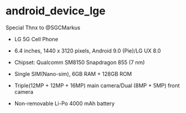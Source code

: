 # android_device_lge
Special Thnx to @SGCMarkus

* LG 5G Cell Phone

* 6.4 inches, 1440 x 3120 pixels, Android 9.0 (Pie)/LG UX 8.0

* Chipset: Qualcomm SM8150 Snapdragon 855 (7 nm)

* Single SIM(Nano-sim), 6GB RAM + 128GB ROM

* Triple(12MP + 12MP + 16MP) main camera/Dual (8MP + 5MP) front camera

* Non-removable Li-Po 4000 mAh battery
